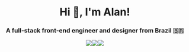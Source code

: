 <h1 align="center">Hi 👋, I'm Alan!</h1>
<h3 align="center">A full-stack front-end engineer and designer from Brazil 🇧🇷</h3>

<div style="display: flex; margin-top: 10; justify-content: center; align-items: center">
  <a href="https://www.linkedin.com/in/alanbacelar" target="_blank"><img src="https://img.shields.io/badge/-LinkedIn-%230077B5?style=for-the-badge&logo=linkedin&logoColor=white" target="_blank"></a> 
  <a href="https://instagram.com/alanbacelar" target="_blank"><img src="https://img.shields.io/badge/-Instagram-%23E4405F?style=for-the-badge&logo=instagram&logoColor=white" target="_blank"></a>
  <a href = "https://twitter.com/alanbacelar"><img src="https://img.shields.io/badge/-Twitter-%230077B5?style=for-the-badge&logo=twitter&logoColor=white" target="_blank"></a>
</div>
